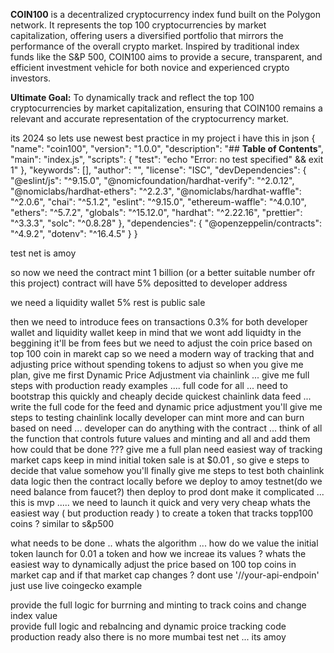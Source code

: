 **COIN100** is a decentralized cryptocurrency index fund built on the Polygon network. It represents the top 100 cryptocurrencies by market capitalization, offering users a diversified portfolio that mirrors the performance of the overall crypto market. Inspired by traditional index funds like the S\&P 500, COIN100 aims to provide a secure, transparent, and efficient investment vehicle for both novice and experienced crypto investors.

**Ultimate Goal:** To dynamically track and reflect the top 100 cryptocurrencies by market capitalization, ensuring that COIN100 remains a relevant and accurate representation of the cryptocurrency market.



its 2024 so lets use newest best practice 
in my project i have this in json 
{
  "name": "coin100",
  "version": "1.0.0",
  "description": "## **Table of Contents**",
  "main": "index.js",
  "scripts": {
    "test": "echo \"Error: no test specified\" && exit 1"
  },
  "keywords": [],
  "author": "",
  "license": "ISC",
  "devDependencies": {
    "@eslint/js": "^9.15.0",
    "@nomicfoundation/hardhat-verify": "^2.0.12",
    "@nomiclabs/hardhat-ethers": "^2.2.3",
    "@nomiclabs/hardhat-waffle": "^2.0.6",
    "chai": "^5.1.2",
    "eslint": "^9.15.0",
    "ethereum-waffle": "^4.0.10",
    "ethers": "^5.7.2",
    "globals": "^15.12.0",
    "hardhat": "^2.22.16",
    "prettier": "^3.3.3",
    "solc": "^0.8.28"
  },
  "dependencies": {
    "@openzeppelin/contracts": "^4.9.2",
    "dotenv": "^16.4.5"
  }
}


test net is amoy 

so now we need the contract 
mint 1 billion (or a better suitable number ofr this project)
contract will have 5% depositted to developer address 

we need a liquidity wallet 5%
rest is public sale 

then we need to introduce fees on transactions 0.3% for both developer wallet and liquidity wallet 
keep in mind that we wont add liquidty in the beggining it'll be from fees 
but we need to adjust the coin price based on top 100 coin in marekt cap so we need a modern way of tracking that and adjusting price without spending tokens to adjust 
so when you give me plan, give me first Dynamic Price Adjustment via chainlink ... give me full steps with production ready examples .... full code for all ... need to bootstrap this quickly and cheaply
decide quickest chainlink data feed ... write the full code for the feed and dynamic price adjustment
you'll give me steps to testing chainlink locally 
developer can mint more and can burn based on need ... developer can do anything with the contract ... think of all the function that controls future values and minting and all and add them 
how could that be done ???
give me a full plan 
need easiest way of tracking market caps 
keep in mind initial token sale is at $0.01 , so give e steps to decide that value somehow
you'll finally give me steps to test both chainlink data logic then the contract locally before we deploy to amoy testnet(do we need balance from faucet?) 
then deploy to prod 
dont make it complicated ... this is mvp ..... we need to launch it quick and very very cheap 
whats the easiest way ( but production ready ) to create a token that tracks topp100 coins ? similar to s&p500 

what needs to be done .. whats the algorithm ... how do we value the initial token launch for 0.01 a token and how we increae its values ? 
whats the easiest way to dynamically adjust the price based on 100 top coins in market cap and if that market cap changes ? 
dont use '//your-api-endpoin' just use live coingecko example 

provide the full logic for burrning and minting to track coins and change index value  
provide full logic and rebalncing and dynamic proice tracking code production ready
also there is no more mumbai test net ... its amoy 
